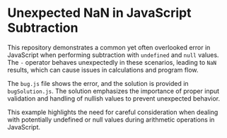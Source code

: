 # Unexpected NaN in JavaScript Subtraction

This repository demonstrates a common yet often overlooked error in JavaScript when performing subtraction with `undefined` and `null` values.  The `-` operator behaves unexpectedly in these scenarios, leading to `NaN` results, which can cause issues in calculations and program flow.

The `bug.js` file shows the error, and the solution is provided in `bugSolution.js`.  The solution emphasizes the importance of proper input validation and handling of nullish values to prevent unexpected behavior.

This example highlights the need for careful consideration when dealing with potentially undefined or null values during arithmetic operations in JavaScript.